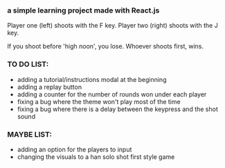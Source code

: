 ### a simple learning project made with React.js

Player one (left) shoots with the F key.
Player two (right) shoots with the J key.

If you shoot before 'high noon', you lose. Whoever shoots first, wins.


### TO DO LIST:
  - adding a tutorial/instructions modal at the beginning
  - adding a replay button
  - adding a counter for the number of rounds won under each player
  - fixing a bug where the theme won't play most of the time
  - fixing a bug where there is a delay between the keypress and the shot sound
  
### MAYBE LIST:
  - adding an option for the players to input
  - changing the visuals to a han solo shot first style game
